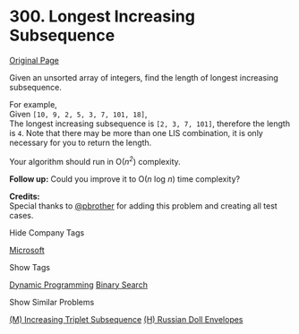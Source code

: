 # 300. Longest Increasing Subsequence

[Original Page](https://leetcode.com/problems/longest-increasing-subsequence/)

Given an unsorted array of integers, find the length of longest increasing subsequence.

For example,  
Given `[10, 9, 2, 5, 3, 7, 101, 18]`,  
The longest increasing subsequence is `[2, 3, 7, 101]`, therefore the length is `4`. Note that there may be more than one LIS combination, it is only necessary for you to return the length.

Your algorithm should run in O(_n<sup>2</sup>_) complexity.

**Follow up:** Could you improve it to O(_n_ log _n_) time complexity?

**Credits:**  
Special thanks to [@pbrother](https://leetcode.com/discuss/user/pbrother) for adding this problem and creating all test cases.

<div>

<div id="company_tags" class="btn btn-xs btn-warning">Hide Company Tags</div>

<span class="hidebutton" style="display: inline;">[Microsoft](/company/microsoft/)</span></div>

<div>

<div id="tags" class="btn btn-xs btn-warning">Show Tags</div>

<span class="hidebutton">[Dynamic Programming](/tag/dynamic-programming/) [Binary Search](/tag/binary-search/)</span></div>

<div>

<div id="similar" class="btn btn-xs btn-warning">Show Similar Problems</div>

<span class="hidebutton">[(M) Increasing Triplet Subsequence](/problems/increasing-triplet-subsequence/) [(H) Russian Doll Envelopes](/problems/russian-doll-envelopes/)</span></div>